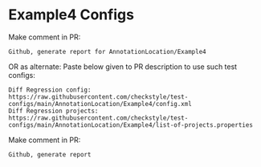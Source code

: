 # Example4 Configs
Make comment in PR:
```
Github, generate report for AnnotationLocation/Example4
```
OR as alternate:
Paste below given to PR description to use such test configs:
```
Diff Regression config: https://raw.githubusercontent.com/checkstyle/test-configs/main/AnnotationLocation/Example4/config.xml
Diff Regression projects: https://raw.githubusercontent.com/checkstyle/test-configs/main/AnnotationLocation/Example4/list-of-projects.properties
```
Make comment in PR:
```
Github, generate report
```
